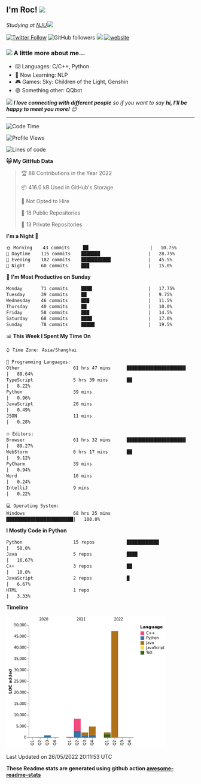 <!-- <img align='right' src="https://media.giphy.com/media/M9gbBd9nbDrOTu1Mqx/giphy.gif" width="230"> -->
<h2>I'm Roc! <img src="https://media.giphy.com/media/12oufCB0MyZ1Go/giphy.gif" width="50"></h2>
<p><em>Studying at <a href="http://www.nju.edu.cn">NJU</a><img src="https://media.giphy.com/media/WUlplcMpOCEmTGBtBW/giphy.gif" width="50"> 
</em></p>

[![Twitter Follow](https://img.shields.io/twitter/follow/Roc78862980?label=Follow)](https://twitter.com/intent/follow?screen_name=Roc78862980)
![GitHub followers](https://img.shields.io/github/followers/roc136?label=Follow&style=social)
![](https://visitor-badge.glitch.me/badge?page_id=Roc136.Roc136)
[![website](https://img.shields.io/badge/Website-46a2f1.svg?&style=flat-square&logo=Google-Chrome&logoColor=white&link=https://blog.roc136.top)](https://blog.roc136.top)
<!-- ![Waka Readme](https://github.com/anmol098/anmol098/workflows/Waka%20Readme/badge.svg) -->
<!-- [![Linkedin: anmol](https://img.shields.io/badge/-anmol-blue?style=flat-square&logo=Linkedin&logoColor=white&link=https://www.linkedin.com/in/anmol-p-singh/)](https://www.linkedin.com/in/anmol-p-singh/) -->

### <img src="https://media.giphy.com/media/VgCDAzcKvsR6OM0uWg/giphy.gif" width="50"> A little more about me...  

- ⌨️ Languages: C/C++, Python
- 🌱 Now Learning: NLP
- 🎮 Games: Sky: Children of the Light, Genshin
- 😄 Something other: QQbot

<img src="https://media.giphy.com/media/LnQjpWaON8nhr21vNW/giphy.gif" width="60"> <em><b>I love connecting with different people</b> so if you want to say <b>hi, I'll be happy to meet you more!</b> 😊</em>

---
<!--START_SECTION:waka-->
![Code Time](http://img.shields.io/badge/Code%20Time-0%20secs-blue)

![Profile Views](http://img.shields.io/badge/Profile%20Views-0-blue)

![Lines of code](https://img.shields.io/badge/From%20Hello%20World%20I%27ve%20Written-66%20Thousand%20lines%20of%20code-blue)

**🐱 My GitHub Data** 

> 🏆 88 Contributions in the Year 2022
 > 
> 📦 416.0 kB Used in GitHub's Storage 
 > 
> 🚫 Not Opted to Hire
 > 
> 📜 18 Public Repositories 
 > 
> 🔑 13 Private Repositories  
 > 
**I'm a Night 🦉** 

```text
🌞 Morning    43 commits     ██                       |   10.75% 
🌆 Daytime    115 commits    ███████                  |   28.75% 
🌃 Evening    182 commits    ███████████              |   45.5% 
🌙 Night      60 commits     ███                      |   15.0%

```
📅 **I'm Most Productive on Sunday** 

```text
Monday       71 commits     ████                     |   17.75% 
Tuesday      39 commits     ██                       |   9.75% 
Wednesday    46 commits     ███                      |   11.5% 
Thursday     40 commits     ██                       |   10.0% 
Friday       58 commits     ███                      |   14.5% 
Saturday     68 commits     ████                     |   17.0% 
Sunday       78 commits     █████                    |   19.5%

```


📊 **This Week I Spent My Time On** 

```text
⌚︎ Time Zone: Asia/Shanghai

💬 Programming Languages: 
Other                    61 hrs 47 mins      ██████████████████████   |   89.64% 
TypeScript               5 hrs 39 mins       ██                       |   8.22% 
Python                   39 mins                                      |   0.96% 
JavaScript               20 mins                                      |   0.49% 
JSON                     11 mins                                      |   0.28%

🔥 Editors: 
Browser                  61 hrs 32 mins      ██████████████████████   |   89.27% 
WebStorm                 6 hrs 17 mins       ██                       |   9.12% 
PyCharm                  39 mins                                      |   0.94% 
Word                     10 mins                                      |   0.24% 
IntelliJ                 9 mins                                       |   0.22%

💻 Operating System: 
Windows                  68 hrs 25 mins      █████████████████████████|   100.0%

```

**I Mostly Code in Python** 

```text
Python                   15 repos            ████████████             |   50.0% 
Java                     5 repos             ████                     |   16.67% 
C++                      3 repos             ██                       |   10.0% 
JavaScript               2 repos             █                        |   6.67% 
HTML                     1 repo                                       |   3.33%

```


**Timeline**

![Chart not found](https://raw.githubusercontent.com/Roc136/Roc136/master/charts/bar_graph.png) 


 Last Updated on 26/05/2022 20:11:53 UTC
<!--END_SECTION:waka-->

**These Readme stats are generated using github action [awesome-readme-stats](https://github.com/Roc136/waka-readme-stats)**
